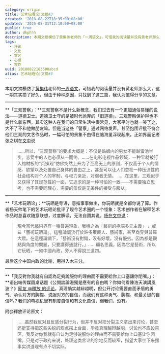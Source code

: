 ```yaml
---
category: origin
title: 艺术玩晒论|文摘#3
created: '2018-08-22T18:35:00+08:00'
updated: '2025-08-31T12:10:00+08:00'
public: true
author: dkphhh
description: 本期文摘模仿了黄集伟老师的「一周语文」，可惜我的阅读量并没有黄老师那么大，这一期其实攒了好久，但由于种种原因，只找到了这三篇，我认为值得分享的文章。
tags:
  - 评论
  - 文化
  - 文艺
  - 心理
  - 写作
uuid: 20180822183500abcd
alias: 艺术玩晒论|文摘#3
---
```


本期文摘模仿了[黄集伟](https://baike.baidu.com/item/%E9%BB%84%E9%9B%86%E4%BC%9F)老师的[一周语文](http://www.huangjiwei.com/blog/)，可惜我的阅读量并没有黄老师那么大，这一期其实攒了好久，但由于种种原因，只找到了这三篇，我认为值得分享的文章。

---

**「三观警察」：**三观警察不是什么新概念，我们过去有一个更加通俗易懂的说法——道德卫士。道德卫士守的是被时代抛弃的「旧道德」，三观警察保护得也不是什么新东西。其实这种人在我们的日常生活中很常见，大家平时也就一笑了之，大不了不和他做朋友嘛。但是当这些「警察」通过网络发声，甚至抱团评批不符合他们三观的文艺作品时，一幅可怕的景象不由得在脑海里浮现起来。正如界面记者张之琪在[文中](https://www.jiemian.com/article/2308988.html)说

> ……所以，“三观警察”的要求大概是：不仅是婚姻内的男女不能越雷池半步，恋爱中的人也必须从一而终。……在电影电视作品领域，一种早就被钉入棺材板的“贞操观”仿佛突然上升为了至高无上的原则，不仅高于个人的情感、欲望以及处置自己身体的自由之上，甚至可以让人们忽视一种压迫性的社会结构对个人的宰制，与权力亲近，对弱者无情。
> ……在这里，三观似乎又获得了其规范性的一面，它追求的是一种可怕的一致——不需要独立思考，也不需要同理心，需要的仅仅是无条件的接受与服从。

---

**「艺术玩晒论」：**玩晒是粤语，意指事事做主，你玩晒就是全都你说了算。作者杨天帅笔下的艺术玩晒论批评了现今艺术圈的一个怪象：艺术创作者在解释艺术作品时总喜欢随意联想，过度解读，无法自圆其说。[杨在文中说](https://thestandnews.com/culture/%E8%A9%95%E5%8F%A4%E6%A0%B9%E6%BC%A2-%E5%96%AE%E6%89%8B%E6%8B%8D%E6%8E%8C-%E5%85%BC%E5%90%91-%E8%97%9D%E8%A1%93%E7%8E%A9%E6%99%92%E8%AB%96-%E5%AE%A3%E6%88%B0/)：

> 現今當代藝術界有一種普遍現象，我稱之為「藝術的極端多元主義」 ，或曰「藝術玩晒論」。這種論調流行於許多策展人、藝術家，甚至商界與普羅大眾。在這種論調下，「藝術沒有對錯，沒有好壞，沒有優劣。因為都是觀點與角度的問題，只要講得通就行。」……顧名思義，因為它是藝術，所以它玩晒，一如中國內政，旁人不得說三道四。

最后这个中国内政的比喻，用得入木三分。

---

**「我反對你我就有自認為足夠說服你的理由而不需要給你上口塞讓你閉嘴。」：**语出端传媒圆桌话题《公開談論港獨是應有的自由嗎？你如何看陳浩天演講風波？》[网友 @釋放 的评论](https://theinitium.com/roundtable/20180815-roundtable-hk-andy-chan-ho-tin/)。真理确实越辩越明，但公开讨论需要直面矛盾的勇气、承认对方的胸襟、说服对方的自信，而我们有这种勇气、胸襟、和最关键的自信吗？我们的电视机里有制度自信和有文化自信，但我们，没有。

附@釋放评论原文：

> ……虽然我反对且反感分裂行为，但并不反对把分裂主义拿出来讨论，甚至还挺支持把这些尖锐的观点摆上台面，毕竟真理越辩越明，讨论也不应设禁区，我反对你我就有自认为足够说服你的理由而不需要给你上口塞让你闭嘴。只是对于政府来说，处理这类言论的余地反而较窄，指望大家坐下来摆事实讲道理有点不切实际。
